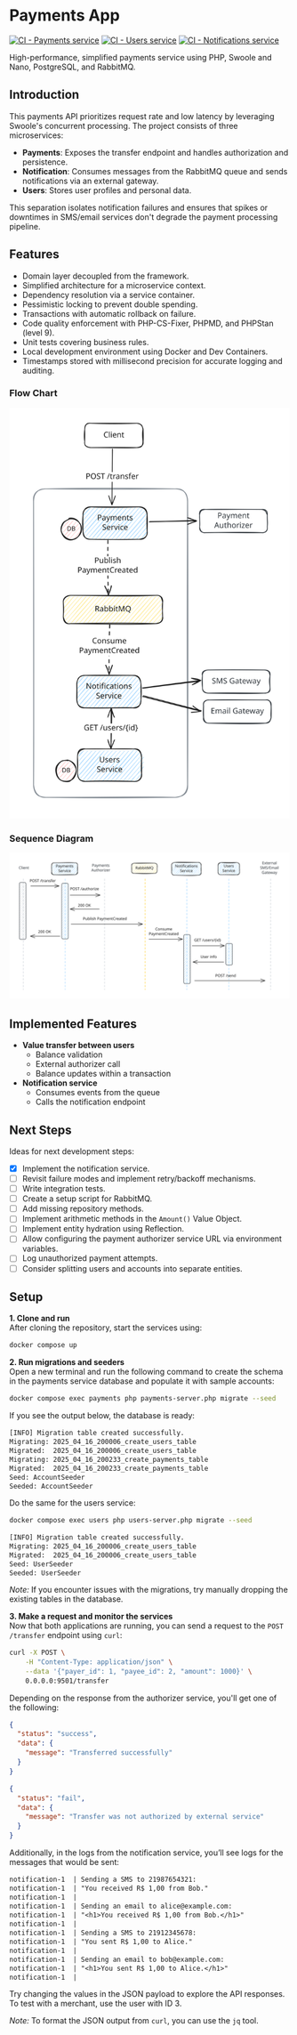 # Payments App

[![CI - Payments service](https://github.com/lhsazevedo/payments-en/actions/workflows/ci-payments.yml/badge.svg)](https://github.com/lhsazevedo/payments-en/actions/workflows/ci-payments.yml)
[![CI - Users service](https://github.com/lhsazevedo/payments-en/actions/workflows/ci-users.yml/badge.svg)](https://github.com/lhsazevedo/payments-en/actions/workflows/ci-users.yml)
[![CI - Notifications service](https://github.com/lhsazevedo/payments-en/actions/workflows/ci-notification.yml/badge.svg)](https://github.com/lhsazevedo/payments-en/actions/workflows/ci-notification.yml)

High-performance, simplified payments service using PHP, Swoole and Nano, PostgreSQL, and RabbitMQ.

## Introduction
This payments API prioritizes request rate and low latency by leveraging Swoole's concurrent processing. The project consists of three microservices:
- **Payments**: Exposes the transfer endpoint and handles authorization and persistence.
- **Notification**: Consumes messages from the RabbitMQ queue and sends notifications via an external gateway.
- **Users**: Stores user profiles and personal data.

This separation isolates notification failures and ensures that spikes or downtimes in SMS/email services don't degrade the payment processing pipeline.

## Features
- Domain layer decoupled from the framework.
- Simplified architecture for a microservice context.
- Dependency resolution via a service container.
- Pessimistic locking to prevent double spending.
- Transactions with automatic rollback on failure.
- Code quality enforcement with PHP-CS-Fixer, PHPMD, and PHPStan (level 9).
- Unit tests covering business rules.
- Local development environment using Docker and Dev Containers.
- Timestamps stored with millisecond precision for accurate logging and auditing.

### Flow Chart
![Flow Chart](./flow-chart-v2.svg)

### Sequence Diagram
![Sequence Diagram](./sequence-diagram.svg)

## Implemented Features
- **Value transfer between users**
  - Balance validation
  - External authorizer call
  - Balance updates within a transaction
- **Notification service**
  - Consumes events from the queue
  - Calls the notification endpoint

## Next Steps
Ideas for next development steps:

- [x] Implement the notification service.
- [ ] Revisit failure modes and implement retry/backoff mechanisms.
- [ ] Write integration tests.
- [ ] Create a setup script for RabbitMQ.
- [ ] Add missing repository methods.
- [ ] Implement arithmetic methods in the `Amount()` Value Object.
- [ ] Implement entity hydration using Reflection.
- [ ] Allow configuring the payment authorizer service URL via environment variables.
- [ ] Log unauthorized payment attempts.
- [ ] Consider splitting users and accounts into separate entities.

## Setup

**1. Clone and run**  
After cloning the repository, start the services using:
```bash
docker compose up
```

**2. Run migrations and seeders**  
Open a new terminal and run the following command to create the schema in the payments service database and populate it with sample accounts:
```bash
docker compose exec payments php payments-server.php migrate --seed
```
If you see the output below, the database is ready:
```
[INFO] Migration table created successfully.
Migrating: 2025_04_16_200006_create_users_table
Migrated:  2025_04_16_200006_create_users_table
Migrating: 2025_04_16_200233_create_payments_table
Migrated:  2025_04_16_200233_create_payments_table
Seed: AccountSeeder
Seeded: AccountSeeder
```

Do the same for the users service:
```bash
docker compose exec users php users-server.php migrate --seed
```
```
[INFO] Migration table created successfully.
Migrating: 2025_04_16_200006_create_users_table
Migrated:  2025_04_16_200006_create_users_table
Seed: UserSeeder
Seeded: UserSeeder
```

_Note:_ If you encounter issues with the migrations, try manually dropping the existing tables in the database.

**3. Make a request and monitor the services**  
Now that both applications are running, you can send a request to the `POST /transfer` endpoint using `curl`:

```bash
curl -X POST \
    -H "Content-Type: application/json" \
    --data '{"payer_id": 1, "payee_id": 2, "amount": 1000}' \
    0.0.0.0:9501/transfer
```

Depending on the response from the authorizer service, you'll get one of the following:

```json
{
  "status": "success",
  "data": {
    "message": "Transferred successfully"
  }
}
```
```json
{
  "status": "fail",
  "data": {
    "message": "Transfer was not authorized by external service"
  }
}
```

Additionally, in the logs from the notification service, you’ll see logs for the messages that would be sent:

```
notification-1  | Sending a SMS to 21987654321:
notification-1  | "You received R$ 1,00 from Bob."
notification-1  | 
notification-1  | Sending an email to alice@example.com:
notification-1  | "<h1>You received R$ 1,00 from Bob.</h1>"
notification-1  | 
notification-1  | Sending a SMS to 21912345678:
notification-1  | "You sent R$ 1,00 to Alice."
notification-1  | 
notification-1  | Sending an email to bob@example.com:
notification-1  | "<h1>You sent R$ 1,00 to Alice.</h1>"
notification-1  | 
```

Try changing the values in the JSON payload to explore the API responses.  
To test with a merchant, use the user with ID 3.

_Note:_ To format the JSON output from `curl`, you can use the `jq` tool.
